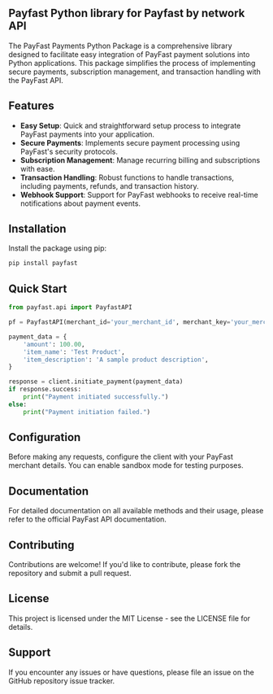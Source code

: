 ## Payfast Python library for Payfast by network API

The PayFast Payments Python Package is a comprehensive library designed to facilitate easy integration of PayFast payment solutions into Python applications. This package simplifies the process of implementing secure payments, subscription management, and transaction handling with the PayFast API.

## Features

- **Easy Setup**: Quick and straightforward setup process to integrate PayFast payments into your application.
- **Secure Payments**: Implements secure payment processing using PayFast's security protocols.
- **Subscription Management**: Manage recurring billing and subscriptions with ease.
- **Transaction Handling**: Robust functions to handle transactions, including payments, refunds, and transaction history.
- **Webhook Support**: Support for PayFast webhooks to receive real-time notifications about payment events.

## Installation

Install the package using pip:

```bash
pip install payfast
```

## Quick Start

```python
from payfast.api import PayfastAPI

pf = PayfastAPI(merchant_id='your_merchant_id', merchant_key='your_merchant_key', passphrase='your_passphrase', sandbox=True)

payment_data = {
    'amount': 100.00,
    'item_name': 'Test Product',
    'item_description': 'A sample product description',
}

response = client.initiate_payment(payment_data)
if response.success:
    print("Payment initiated successfully.")
else:
    print("Payment initiation failed.")
```

## Configuration

Before making any requests, configure the client with your PayFast merchant details. You can enable sandbox mode for testing purposes.

## Documentation

For detailed documentation on all available methods and their usage, please refer to the official PayFast API documentation.

## Contributing

Contributions are welcome! If you'd like to contribute, please fork the repository and submit a pull request.

## License

This project is licensed under the MIT License - see the LICENSE file for details.

## Support

If you encounter any issues or have questions, please file an issue on the GitHub repository issue tracker.
